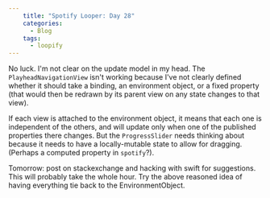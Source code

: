 ```yaml
---
    title: "Spotify Looper: Day 28"
    categories:
      - Blog
    tags:
      - loopify
---
```

No luck. I'm not clear on the update model in my head. The `PlayheadNavigationView` isn't working because I've not clearly defined whether it should take a binding, an environment object, or a fixed property (that would then be redrawn by its parent view on any state changes to that view).

If each view is attached to the environment object, it means that each one is independent of the others, and will update only when one of the published properties there changes. But the `ProgressSlider` needs thinking about because it needs to have a locally-mutable state to allow for dragging. (Perhaps a computed property in `spotify`?).

Tomorrow: post on stackexchange and hacking with swift for suggestions. This will probably take the whole hour. Try the above reasoned idea of having everything tie back to the EnvironmentObject.